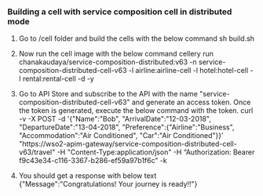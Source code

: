 ### Building a cell with service composition cell in distributed mode

1) Go to /cell folder and build the cells with the below command
sh build.sh

2) Now run the cell image with the below command
cellery run chanakaudaya/service-composition-distributed:v63 -n service-composition-distributed-cell-v63 -l airline:airline-cell -l hotel:hotel-cell -l rental:rental-cell -d -y

3) Go to API Store and subscribe to the API with the name "service-composition-distributed-cell-v63" and generate an access token. Once the token is generated, execute the below command with the token.
curl -v -X POST -d '{"Name":"Bob", "ArrivalDate":"12-03-2018",
   "DepartureDate":"13-04-2018", "Preference":{"Airline":"Business", 
   "Accommodation":"Air Conditioned", "Car":"Air Conditioned"}}' \
   "https://wso2-apim-gateway/service-composition-distributed-cell-v63/travel" -H "Content-Type:application/json" -H “Authorization: Bearer f9c43e34-c116-3367-b286-ef59a97b1f6c” -k

4) You should get a response with below text
{"Message":"Congratulations! Your journey is ready!!"}
